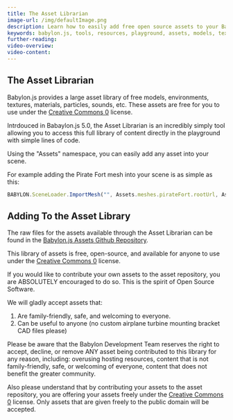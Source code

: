 ```yaml
---
title: The Asset Librarian
image-url: /img/defaultImage.png
description: Learn how to easily add free open source assets to your Babylon.js scene.
keywords: babylon.js, tools, resources, playground, assets, models, textures, NME, procedural, sound
further-reading:
video-overview:
video-content:
---
```


## The Asset Librarian

Babylon.js provides a large asset library of free models, environments, textures, materials, particles, sounds, etc. These assets are free for you to use under the [Creative Commons 0](https://creativecommons.org/share-your-work/public-domain/cc0/) license. 

Intrdouced in Babaylon.js 5.0, the Asset Librarian is an incredibly simply tool allowing you to access this full library of content directly in the playground with simple lines of code.

Using the "Assets" namespace, you can easily add any asset into your scene.

For example adding the Pirate Fort mesh into your scene is as simple as this:

```javascript
BABYLON.SceneLoader.ImportMesh("", Assets.meshes.pirateFort.rootUrl, Assets.meshes.pirateFort.filename, scene)
```
<Playground id="#ABDDD6#1" title="Load a Mesh Using the Asset Librarian" description="Simple example of how to use the Asset Librarian to load mesh into the scene." isMain={true} category="Import"/>

## Adding To the Asset Library

The raw files for the assets available through the Asset Librarian can be found in the [Babylon.js Assets Github Repository](https://github.com/BabylonJS/Assets).

This library of assets is free, open-source, and available for anyone to use under the [Creative Commons 0](https://creativecommons.org/share-your-work/public-domain/cc0/) license.

If you would like to contribute your own assets to the asset repository, you are ABSOLUTELY encouraged to do so. This is the spirit of Open Source Software. 

We will gladly accept assets that:
1) Are family-friendly, safe, and welcoming to everyone.
2) Can be useful to anyone (no custom airplane turbine mounting bracket CAD files please)

Please be aware that the Babylon Development Team reserves the right to accept, decline, or remove ANY asset being contributed to this library for any reason, including: overusing hosting resources, content that is not family-friendly, safe, or welcoming of everyone, content that does not benefit the greater community.

Also please understand that by contributing your assets to the asset repository, you are offering your assets freely under the [Creative Commons 0](https://creativecommons.org/share-your-work/public-domain/cc0/) license. Only assets that are given freely to the public domain will be accepted.